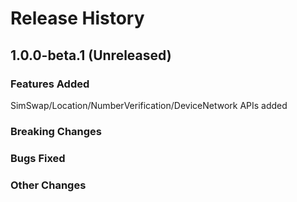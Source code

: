 # Release History

## 1.0.0-beta.1 (Unreleased)

### Features Added
SimSwap/Location/NumberVerification/DeviceNetwork APIs added

### Breaking Changes

### Bugs Fixed

### Other Changes
